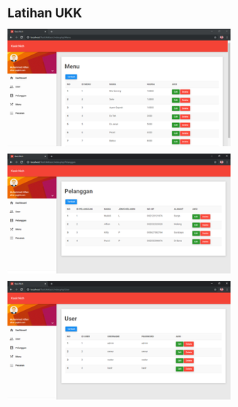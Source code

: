 # Latihan UKK
![alt text](https://github.com/Alfian29/Latihan-UKK/blob/master/Screenshot/menu.PNG)

![alt text](https://github.com/Alfian29/Latihan-UKK/blob/master/Screenshot/pelanggan.PNG)

![alt text](https://github.com/Alfian29/Latihan-UKK/blob/master/Screenshot/user.PNG)

